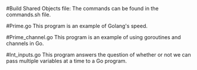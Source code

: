 #Build Shared Objects file:
    The commands can be found in the commands.sh file.

#Prime.go
    This program is an example of Golang's speed.

#Prime_channel.go
    This program is an example of using goroutines and channels in Go.

#Int_inputs.go
    This program answers the question of whether or not we can pass multiple
    variables at a time to a Go program.
